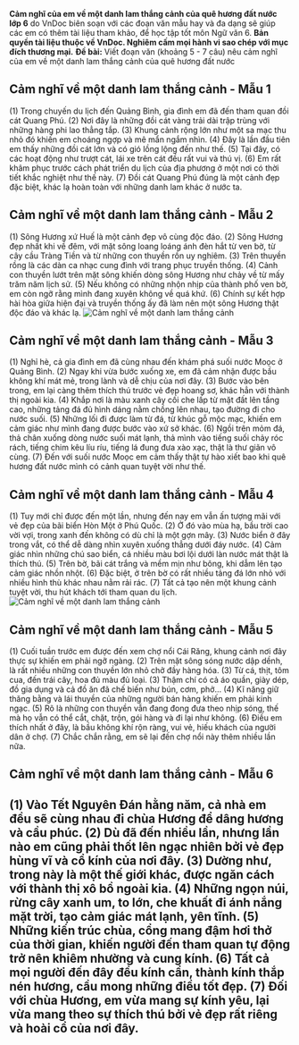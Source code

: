 

**Cảm nghĩ của em về một danh lam thắng cảnh của quê hương đất nước lớp 6** do VnDoc biên soạn với các đoạn văn mẫu hay và đa dạng sẽ giúp các em có thêm tài liệu tham khảo, để học tập tốt môn Ngữ văn 6.
**Bản quyền tài liệu thuộc về VnDoc. Nghiêm cấm mọi hành vi sao chép với mục đích thương mại.**
**Đề bài:** Viết đoạn văn (khoảng 5 - 7 câu) nêu cảm nghĩ của em về một danh lam thắng cảnh của quê hương đất nước
## **Cảm nghĩ về một danh lam thắng cảnh - Mẫu 1**
(1) Trong chuyến du lịch đến Quảng Bình, gia đình em đã đến tham quan đồi cát Quang Phú. (2) Nơi đây là những đồi cát vàng trải dài trập trùng với những hàng phi lao thẳng tắp. (3) Khung cảnh rộng lớn như một sa mạc thu nhỏ đó khiến em choáng ngợp và mê mẩn ngắm nhìn. (4) Đây là lần đầu tiên em thấy những đồi cát lớn và có gió lồng lộng đến như thế. (5) Tại đây, có các hoạt động như trượt cát, lái xe trên cát đều rất vui và thú vị. (6) Em rất khâm phục trước cách phát triển du lịch của địa phương ở một nơi có thời tiết khắc nghiệt như thế này. (7) Đồi cát Quang Phú đúng là một cảnh đẹp đặc biệt, khác lạ hoàn toàn với những danh lam khác ở nước ta.
## **Cảm nghĩ về một danh lam thắng cảnh - Mẫu 2**
(1) Sông Hương xứ Huế là một cảnh đẹp vô cùng độc đáo. (2) Sông Hương đẹp nhất khi về đêm, với mặt sông loang loáng ánh đèn hắt từ ven bờ, từ cây cầu Tràng Tiền và từ những con thuyền rồn uy nghiêm. (3) Trên thuyền rồng là các dàn ca nhạc cung đình với trang phục truyền thống. (4) Cảnh con thuyền lướt trên mặt sông khiến dòng sông Hương như chảy về từ mấy trăm năm lịch sử. (5) Nếu không có những nhộn nhịp của thành phố ven bờ, em còn ngỡ rằng mình đang xuyên không về quá khứ. (6) Chính sự kết hợp hài hòa giữa hiện đại và truyền thống ấy đã làm nên một sông Hương thật độc đáo và khác lạ.
![Cảm nghĩ về một danh lam thắng cảnh](https://i.vdoc.vn/data/image/holder.png)
## **Cảm nghĩ về một danh lam thắng cảnh - Mẫu 3**
(1) Nghỉ hè, cả gia đình em đã cùng nhau đến khám phá suối nước Moọc ở Quảng Bình. (2) Ngay khi vừa bước xuống xe, em đã cảm nhận được bầu không khí mát mẻ, trong lành và dễ chịu của nơi đây. (3) Bước vào bên trong, em lại càng thêm thích thú trước vẻ đẹp hoang sơ, khác hẳn với thành thị ngoài kia. (4) Khắp nơi là màu xanh cây cối che lấp từ mặt đất lên tầng cao, những tảng đá đủ hình dáng nằm chồng lên nhau, tạo đường đi cho nước suối. (5) Những lối đi được làm từ đá, từ khúc gỗ mộc mạc, khiến em cảm giác như mình đang được bước vào xứ sở khác. (6) Ngồi trên mỏm đá, thả chân xuống dòng nước suối mát lạnh, thả mình vào tiếng suối chảy róc rách, tiếng chim kêu líu ríu, tiếng lá đung đưa xào xạc, thật là thư giãn vô cùng. (7) Đến với suối nước Moọc em cảm thấy thật tự hào xiết bao khi quê hương đất nước mình có cảnh quan tuyệt vời như thế.
## **Cảm nghĩ về một danh lam thắng cảnh - Mẫu 4**
(1) Tuy mới chỉ được đến một lần, nhưng đến nay em vẫn ấn tượng mãi với vẻ đẹp của bãi biển Hòn Một ở Phú Quốc. (2) Ở đó vào mùa hạ, bầu trời cao vời vợi, trong xanh đến không có dù chỉ là một gợn mây. (3) Nước biển ở đây trong vắt, có thể dễ dàng nhìn xuyên xuống thẳng dưới đáy nước. (4) Cảm giác nhìn những chú sao biển, cá nhiều màu bơi lội dưới làn nước mát thật là thích thú. (5) Trên bờ, bãi cát trắng và mềm mịn như bông, khi dẫm lên tạo cảm giác nhồn nhột. (6) Đặc biệt, ở trên bờ có rất nhiều tảng đá lớn nhỏ với nhiều hình thù khác nhau nằm rải rác. (7) Tất cả tạo nên một khung cảnh tuyệt vời, thu hút khách tới tham quan du lịch.
![Cảm nghĩ về một danh lam thắng cảnh](https://i.vdoc.vn/data/image/holder.png)
## **Cảm nghĩ về một danh lam thắng cảnh - Mẫu 5**
(1) Cuối tuần trước em được đến xem chợ nổi Cái Răng, khung cảnh nơi đây thực sự khiến em phải ngỡ ngàng. (2) Trên mặt sông sóng nước dập dềnh, là rất nhiều những con thuyền lớn nhỏ chở đầy hàng hóa. (3) Từ cá, thịt, tôm cua, đến trái cây, hoa đủ màu đủ loại. (3) Thậm chí có cả áo quần, giày dép, đồ gia dụng và cả đồ ăn đã chế biến như bún, cơm, phở… (4) Kĩ năng giữ thăng bằng và lái thuyền của những người bán hàng khiến em phải kinh ngạc. (5) Rõ là những con thuyền vẫn đang đong đưa theo nhịp sóng, thế mà họ vẫn có thể cắt, chặt, trộn, gói hàng và đi lại như không. (6) Điều em thích nhất ở đây, là bầu không khí rộn ràng, vui vẻ, hiếu khách của người dân ở chợ. (7) Chắc chắn rằng, em sẽ lại đến chợ nổi này thêm nhiều lần nữa.
## **Cảm nghĩ về một danh lam thắng cảnh - Mẫu 6**
(1) Vào Tết Nguyên Đán hằng năm, cả nhà em đều sẽ cùng nhau đi chùa Hương để dâng hương và cầu phúc. (2) Dù đã đến nhiều lần, nhưng lần nào em cũng phải thốt lên ngạc nhiên bởi vẻ đẹp hùng vĩ và cổ kính của nơi đây. (3) Dường như, trong này là một thế giới khác, được ngăn cách với thành thị xô bồ ngoài kia. (4) Những ngọn núi, rừng cây xanh um, to lớn, che khuất đi ánh nắng mặt trời, tạo cảm giác mát lạnh, yên tĩnh. (5) Những kiến trúc chùa, cổng mang đậm hơi thở của thời gian, khiến người đến tham quan tự động trở nên khiêm nhường và cung kính. (6) Tất cả mọi người đến đây đều kính cẩn, thành kính thắp nén hương, cầu mong những điều tốt đẹp. (7) Đối với chùa Hương, em vừa mang sự kính yêu, lại vừa mang theo sự thích thú bởi vẻ đẹp rất riêng và hoài cổ của nơi đây.
-------------------------------------------------